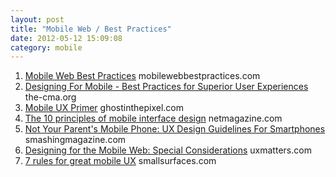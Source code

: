 ```yaml
---
layout: post
title: "Mobile Web / Best Practices"
date: 2012-05-12 15:09:08
category: mobile
---
```


1. [Mobile Web Best Practices](http://mobilewebbestpractices.com/resources/)
<span>mobilewebbestpractices.com</span>
2. [Designing For Mobile - Best Practices for Superior User Experiences](http://www.the-cma.org/about/blog/designing-for-mobile)
<span>the-cma.org</span>
3. [Mobile UX Primer](http://www.ghostinthepixel.com/?p=644)
<span>ghostinthepixel.com</span>
4. [The 10 principles of mobile interface design](http://www.netmagazine.com/features/10-principles-mobile-interface-design)
<span>netmagazine.com</span>
5. [Not Your Parent's Mobile Phone: UX Design Guidelines For Smartphones](http://uxdesign.smashingmagazine.com/2011/10/06/not-your-parents-mobile-phone-ux-design-guidelines-smartphones/)
<span>smashingmagazine.com</span>
6. [Designing for the Mobile Web: Special Considerations](http://uxmatters.com/mt/archives/2011/01/designing-for-the-mobile-web-special-considerations.php)
<span>uxmatters.com</span>
7. [7 rules for great mobile UX](http://smallsurfaces.com/2012/04/7-rules-for-great-mobile-ux/)
<span>smallsurfaces.com</span>